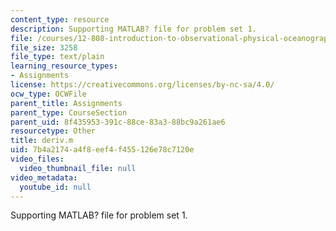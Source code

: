 ```yaml
---
content_type: resource
description: Supporting MATLAB? file for problem set 1.
file: /courses/12-808-introduction-to-observational-physical-oceanography-fall-2004/7b4a2174a4f8eef4f455126e78c7120e_deriv.m
file_size: 3258
file_type: text/plain
learning_resource_types:
- Assignments
license: https://creativecommons.org/licenses/by-nc-sa/4.0/
ocw_type: OCWFile
parent_title: Assignments
parent_type: CourseSection
parent_uid: 8f435953-391c-88ce-83a3-88bc9a261ae6
resourcetype: Other
title: deriv.m
uid: 7b4a2174-a4f8-eef4-f455-126e78c7120e
video_files:
  video_thumbnail_file: null
video_metadata:
  youtube_id: null
---
```

Supporting MATLAB? file for problem set 1.